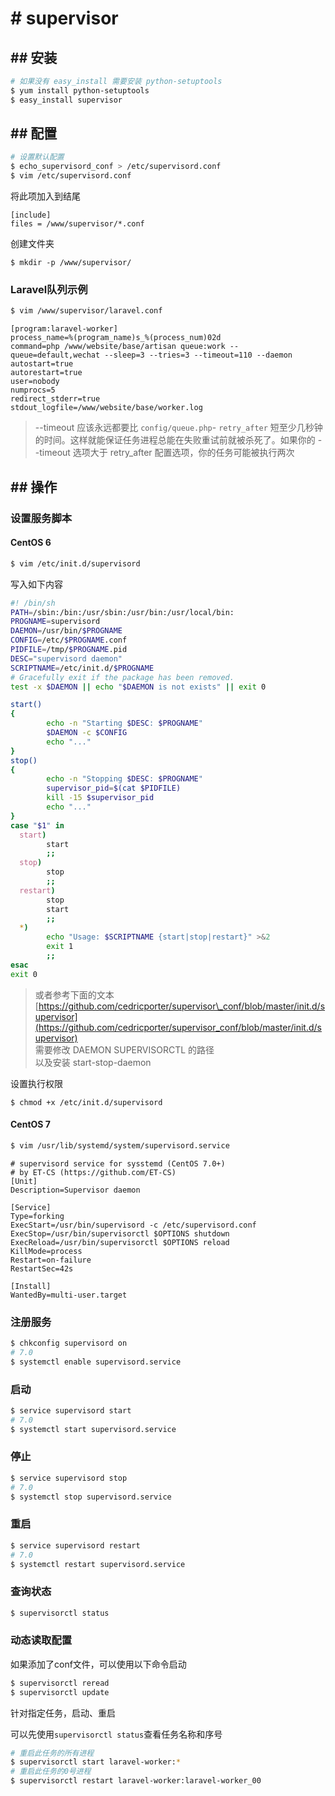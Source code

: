# \# supervisor

## \#\# 安装

```bash
# 如果没有 easy_install 需要安装 python-setuptools
$ yum install python-setuptools
$ easy_install supervisor
```

## \#\# 配置

```bash
# 设置默认配置
$ echo_supervisord_conf > /etc/supervisord.conf
$ vim /etc/supervisord.conf
```

将此项加入到结尾

```
[include]
files = /www/supervisor/*.conf
```

创建文件夹
```
$ mkdir -p /www/supervisor/
```

### Laravel队列示例

```bash
$ vim /www/supervisor/laravel.conf
```

```
[program:laravel-worker]
process_name=%(program_name)s_%(process_num)02d
command=php /www/website/base/artisan queue:work --queue=default,wechat --sleep=3 --tries=3 --timeout=110 --daemon
autostart=true
autorestart=true
user=nobody
numprocs=5
redirect_stderr=true
stdout_logfile=/www/website/base/worker.log
```

> --timeout 应该永远都要比 `config/queue.php`- `retry_after` 短至少几秒钟的时间。这样就能保证任务进程总能在失败重试前就被杀死了。如果你的 --timeout 选项大于 retry\_after 配置选项，你的任务可能被执行两次

## \#\# 操作

### 设置服务脚本

#### CentOS 6

```bash
$ vim /etc/init.d/supervisord
```

写入如下内容

```bash
#! /bin/sh
PATH=/sbin:/bin:/usr/sbin:/usr/bin:/usr/local/bin:
PROGNAME=supervisord
DAEMON=/usr/bin/$PROGNAME
CONFIG=/etc/$PROGNAME.conf
PIDFILE=/tmp/$PROGNAME.pid
DESC="supervisord daemon"
SCRIPTNAME=/etc/init.d/$PROGNAME
# Gracefully exit if the package has been removed.
test -x $DAEMON || echo "$DAEMON is not exists" || exit 0

start()
{
        echo -n "Starting $DESC: $PROGNAME"
        $DAEMON -c $CONFIG
        echo "..."
}
stop()
{
        echo -n "Stopping $DESC: $PROGNAME"
        supervisor_pid=$(cat $PIDFILE)
        kill -15 $supervisor_pid
        echo "..."
}
case "$1" in
  start)
        start
        ;;
  stop)
        stop
        ;;
  restart)
        stop
        start
        ;;
  *)
        echo "Usage: $SCRIPTNAME {start|stop|restart}" >&2
        exit 1
        ;;
esac
exit 0
```

> 或者参考下面的文本  
> [https://github.com/cedricporter/supervisor\_conf/blob/master/init.d/supervisor](https://github.com/cedricporter/supervisor_conf/blob/master/init.d/supervisor)  
> 需要修改 DAEMON SUPERVISORCTL 的路径  
> 以及安装 start-stop-daemon

设置执行权限

```
$ chmod +x /etc/init.d/supervisord
```

#### CentOS 7

```bash
$ vim /usr/lib/systemd/system/supervisord.service
```

```
# supervisord service for sysstemd (CentOS 7.0+)
# by ET-CS (https://github.com/ET-CS)
[Unit]
Description=Supervisor daemon

[Service]
Type=forking
ExecStart=/usr/bin/supervisord -c /etc/supervisord.conf
ExecStop=/usr/bin/supervisorctl $OPTIONS shutdown
ExecReload=/usr/bin/supervisorctl $OPTIONS reload
KillMode=process
Restart=on-failure
RestartSec=42s

[Install]
WantedBy=multi-user.target
```

### 注册服务

```bash
$ chkconfig supervisord on
# 7.0
$ systemctl enable supervisord.service
```

### 启动

```bash
$ service supervisord start
# 7.0
$ systemctl start supervisord.service
```

### 停止

```bash
$ service supervisord stop
# 7.0
$ systemctl stop supervisord.service
```

### 重启

```bash
$ service supervisord restart
# 7.0
$ systemctl restart supervisord.service
```

### 查询状态

```bash
$ supervisorctl status
```

### 动态读取配置

如果添加了conf文件，可以使用以下命令启动

```bash
$ supervisorctl reread
$ supervisorctl update
```

针对指定任务，启动、重启

可以先使用`supervisorctl status`查看任务名称和序号

```bash
# 重启此任务的所有进程
$ supervisorctl start laravel-worker:*
# 重启此任务的0号进程
$ supervisorctl restart laravel-worker:laravel-worker_00
```




